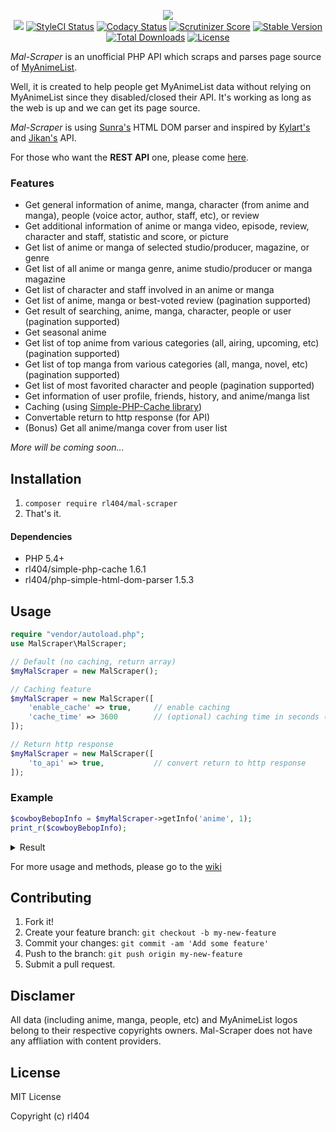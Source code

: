 <p align=center><img src="https://raw.githubusercontent.com/rl404/MyAnimeList/master/Images/malscraper-logo.png"><br>
<a href="https://php.net/"><img src="https://img.shields.io/badge/php-%3E%3D5.4-8892BF.svg"></a>
<a href="https://styleci.io/repos/146173202"><img src="https://styleci.io/repos/146173202/shield?branch=master&style=flat" alt="StyleCI Status"></a>
<a href="https://www.codacy.com/app/rl404/MAL-Scraper?utm_source=github.com&amp;utm_medium=referral&amp;utm_content=rl404/MAL-Scraper&amp;utm_campaign=Badge_Grade"><img src="https://api.codacy.com/project/badge/Grade/b91bdd9108c14b7bb434337d16bfde9b" alt="Codacy Status"></a>
<a href="https://scrutinizer-ci.com/g/rl404/MAL-Scraper/?branch=master"><img src="https://scrutinizer-ci.com/g/rl404/MAL-Scraper/badges/quality-score.png?b=master" alt="Scrutinizer Score"></a>
<a href="https://packagist.org/packages/rl404/mal-scraper"><img src="https://poser.pugx.org/rl404/mal-scraper/v/stable" alt="Stable Version"></a>
<a href="https://packagist.org/packages/rl404/mal-scraper"><img src="https://poser.pugx.org/rl404/mal-scraper/downloads" alt="Total Downloads"></a>
<a href="https://packagist.org/packages/rl404/mal-scraper"><img src="https://poser.pugx.org/rl404/mal-scraper/license" alt="License"></a></p>

_Mal-Scraper_ is an unofficial PHP API which scraps and parses page source of [MyAnimeList](https://myanimelist.net/).

Well, it is created to help people get MyAnimeList data without relying on MyAnimeList since they disabled/closed their API. It's working as long as the web is up and we can get its page source.

_Mal-Scraper_ is using [Sunra's](https://github.com/sunra/php-simple-html-dom-parser) HTML DOM parser and inspired by [Kylart's](https://github.com/Kylart/MalScraper) and [Jikan's](https://github.com/jikan-me/jikan) API.

For those who want the **REST API** one, please come [here](https://github.com/rl404/MAL-Scraper-API).

### Features
- Get general information of anime, manga, character (from anime and manga), people (voice actor, author, staff, etc), or review
- Get additional information of anime or manga video, episode, review, character and staff, statistic and score, or picture
- Get list of anime or manga of selected studio/producer, magazine, or genre
- Get list of all anime or manga genre, anime studio/producer or manga magazine
- Get list of character and staff involved in an anime or manga
- Get list of anime, manga or best-voted review (pagination supported)
- Get result of searching, anime, manga, character, people or user (pagination supported)
- Get seasonal anime
- Get list of top anime from various categories (all, airing, upcoming, etc) (pagination supported)
- Get list of top manga from various categories (all, manga, novel, etc) (pagination supported)
- Get list of most favorited character and people (pagination supported)
- Get information of user profile, friends, history, and anime/manga list
- Caching (using [Simple-PHP-Cache library](https://github.com/cosenary/Simple-PHP-Cache))
- Convertable return to http response (for API)
- (Bonus) Get all anime/manga cover from user list

_More will be coming soon..._

## Installation
1. `composer require rl404/mal-scraper`
2. That's it.

#### Dependencies
- PHP 5.4+
- rl404/simple-php-cache 1.6.1
- rl404/php-simple-html-dom-parser 1.5.3

## Usage
```php
require "vendor/autoload.php";
use MalScraper\MalScraper;

// Default (no caching, return array)
$myMalScraper = new MalScraper();

// Caching feature
$myMalScraper = new MalScraper([
    'enable_cache' => true,     // enable caching
    'cache_time' => 3600        // (optional) caching time in seconds (1 day as default)
]);

// Return http response
$myMalScraper = new MalScraper([
    'to_api' => true,         	// convert return to http response
]);
```

### Example
```php
$cowboyBebopInfo = $myMalScraper->getInfo('anime', 1);
print_r($cowboyBebopInfo);
```
<details>
    <summary>Result</summary>
    <pre>
Array
(
    [id] => 1
    [cover] => https://cdn.myanimelist.net/images/anime/4/19644.jpg
    [title] => Cowboy Bebop
    [title2] => Array
        (
            [english] => Cowboy Bebop
            [synonym] =>
            [japanese] => カウボーイビバップ
        )
    [synopsis] => In the year 2071, humanity has colonized several of the planets and moons of the solar system leaving the now uninhabitable surface of planet Earth behind. The Inter Solar System Police attempts to keep peace in the galaxy, aided in part by outlaw bounty hunters, referred to as \"Cowboys.\" The ragtag team aboard the spaceship Bebop are two such individuals.
Mellow and carefree Spike Spiegel is balanced by his boisterous, pragmatic partner Jet Black as the pair makes a living chasing bounties and collecting rewards. Thrown off course by the addition of new members that they meet in their travels—Ein, a genetically engineered, highly intelligent Welsh Corgi; femme fatale Faye Valentine, an enigmatic trickster with memory loss; and the strange computer whiz kid Edward Wong—the crew embarks on thrilling adventures that unravel each member's dark and mysterious past little by little.
Well-balanced with high density action and light-hearted comedy, Cowboy Bebop is a space Western classic and an homage to the smooth and improvised music it is named after.
[Written by MAL Rewrite]
    [score] => 8.81
    [voter] => 397445
    [rank] => 27
    [popularity] => 39
    [members] => 777210
    [favorite] => 42552
    [type] => TV
    [episodes] => 26
    [status] => Finished Airing
    [aired] => Array
        (
            [start] => 1998-04-03
            [end] => 1999-04-24
        )
    [premiered] => Spring 1998
    [broadcast] => Saturdays at 01:00 (JST)
    [producers] => Array
        (
            [0] => Array
                (
                    [id] => 23
                    [name] => Bandai Visual
                )
        )
    [licensors] => Array
        (
            [0] => Array
                (
                    [id] => 102
                    [name] => Funimation
                )
            [1] => Array
                (
                    [id] => 233
                    [name] => Bandai Entertainment
                )
        )
    [studios] => Array
        (
            [0] => Array
                (
                    [id] => 14
                    [name] => Sunrise
                )
        )
    [source] => Original
    [genres] => Array
        (
            [0] => Array
                (
                    [id] => 1
                    [name] => Action
                )
            [1] => Array
                (
                    [id] => 2
                    [name] => Adventure
                )
            [2] => Array
                (
                    [id] => 4
                    [name] => Comedy
                )
            [3] => Array
                (
                    [id] => 8
                    [name] => Drama
                )
            [4] => Array
                (
                    [id] => 24
                    [name] => Sci-Fi
                )
            [5] => Array
                (
                    [id] => 29
                    [name] => Space
                )
        )
    [duration] => 24 min. per ep.
    [rating] => R - 17+ (violence & profanity)
    [related] => Array
        (
            [adaptation] => Array
                (
                    [0] => Array
                        (
                            [id] => 173
                            [title] => Cowboy Bebop
                            [type] => manga
                        )
                    [1] => Array
                        (
                            [id] => 174
                            [title] => Shooting Star Bebop: Cowboy Bebop
                            [type] => manga
                        )
                )
            [side story] => Array
                (
                    [0] => Array
                        (
                            [id] => 5
                            [title] => Cowboy Bebop: Tengoku no Tobira
                            [type] => anime
                        )
                    [1] => Array
                        (
                            [id] => 17205
                            [title] => Cowboy Bebop: Ein no Natsuyasumi
                            [type] => anime
                        )
                )
            [summary] => Array
                (
                    [0] => Array
                        (
                            [id] => 4037
                            [title] => Cowboy Bebop: Yose Atsume Blues
                            [type] => anime
                        )
                )
        )
    [character] => Array
        (
            [0] => Array
                (
                    [id] => 1
                    [name] => Spiegel, Spike
                    [role] => Main
                    [image] => https://cdn.myanimelist.net/images/characters/4/50197.jpg
                    [va_name] => Yamadera, Kouichi
                    [va_id] => 11
                    [va_image] => https://cdn.myanimelist.net/images/voiceactors/3/44674.jpg
                    [va_role] => Japanese
                )
            [1] => Array
                (
                    [id] => 16
                    [name] => Wong Hau Pepelu Tivrusky IV, Edward
                    [role] => Main
                    [image] => https://cdn.myanimelist.net/images/characters/16/30533.jpg
                    [va_name] => Tada, Aoi
                    [va_id] => 658
                    [va_image] => https://cdn.myanimelist.net/images/voiceactors/2/27665.jpg
                    [va_role] => Japanese
                )
            [2] => Array
                (
                    [id] => 2
                    [name] => Valentine, Faye
                    [role] => Main
                    [image] => https://cdn.myanimelist.net/images/characters/15/264961.jpg
                    [va_name] => Hayashibara, Megumi
                    [va_id] => 14
                    [va_image] => https://cdn.myanimelist.net/images/voiceactors/1/54011.jpg
                    [va_role] => Japanese
                )
            [3] => Array
                (
                    [id] => 3
                    [name] => Black, Jet
                    [role] => Main
                    [image] => https://cdn.myanimelist.net/images/characters/11/253723.jpg
                    [va_name] => Ishizuka, Unshou
                    [va_id] => 357
                    [va_image] => https://cdn.myanimelist.net/images/voiceactors/2/17135.jpg
                    [va_role] => Japanese
                )
            [4] => Array
                (
                    [id] => 4
                    [name] => Ein
                    [role] => Supporting
                    [image] => https://cdn.myanimelist.net/images/characters/5/30624.jpg
                    [va_name] => Yamadera, Kouichi
                    [va_id] => 11
                    [va_image] => https://cdn.myanimelist.net/images/voiceactors/3/44674.jpg
                    [va_role] => Japanese
                )
            [5] => Array
                (
                    [id] => 2734
                    [name] => Vicious
                    [role] => Supporting
                    [image] => https://cdn.myanimelist.net/images/characters/4/284773.jpg
                    [va_name] => Wakamoto, Norio
                    [va_id] => 84
                    [va_image] => https://cdn.myanimelist.net/images/voiceactors/3/46186.jpg
                    [va_role] => Japanese
                )
            [6] => Array
                (
                    [id] => 2736
                    [name] => Eckener, Grencia Mars Elijah Guo
                    [role] => Supporting
                    [image] => https://cdn.myanimelist.net/images/characters/13/213557.jpg
                    [va_name] => Horiuchi, Kenyuu
                    [va_id] => 262
                    [va_image] => https://cdn.myanimelist.net/images/voiceactors/2/49692.jpg
                    [va_role] => Japanese
                )
            [7] => Array
                (
                    [id] => 2735
                    [name] => Julia
                    [role] => Supporting
                    [image] => https://cdn.myanimelist.net/images/characters/9/52297.jpg
                    [va_name] => Takashima, Gara
                    [va_id] => 497
                    [va_image] => https://cdn.myanimelist.net/images/voiceactors/3/46185.jpg
                    [va_role] => Japanese
                )
            [8] => Array
                (
                    [id] => 23740
                    [name] => Von de Oniyate, Andy
                    [role] => Supporting
                    [image] => https://cdn.myanimelist.net/images/characters/3/213563.jpg
                    [va_name] => Ebara, Masashi
                    [va_id] => 179
                    [va_image] => https://cdn.myanimelist.net/images/voiceactors/3/49817.jpg
                    [va_role] => Japanese
                )
            [9] => Array
                (
                    [id] => 29313
                    [name] => Mad Pierrot
                    [role] => Supporting
                    [image] => https://cdn.myanimelist.net/images/characters/11/212087.jpg
                    [va_name] => Ginga, Banjou
                    [va_id] => 330
                    [va_image] => https://cdn.myanimelist.net/images/voiceactors/1/44678.jpg
                    [va_role] => Japanese
                )
        )
    [staff] => Array
        (
            [0] => Array
                (
                    [id] => 40009
                    [name] => Maseba, Yutaka
                    [role] => Producer
                    [image] => https://cdn.myanimelist.net/images/voiceactors/3/40216.jpg
                )
            [1] => Array
                (
                    [id] => 6519
                    [name] => Minami, Masahiko
                    [role] => Producer
                    [image] => https://cdn.myanimelist.net/images/voiceactors/2/39506.jpg
                )
            [2] => Array
                (
                    [id] => 2009
                    [name] => Watanabe, Shinichiro
                    [role] => Director, Script, Storyboard
                    [image] => https://cdn.myanimelist.net/images/voiceactors/1/54604.jpg
                )
            [3] => Array
                (
                    [id] => 20050
                    [name] => Kobayashi, Katsuyoshi
                    [role] => Sound Director
                    [image] =>
                )
        )
    [song] => Array
        (
            [opening] => Array
                (
                    [0] => \"Tank!\" by The Seatbelts (eps 1-25)
                )
            [closing] => Array
                (
                    [0] => \"The Real Folk Blues\" by The Seatbelts feat. Mai Yamane (eps 1-12, 14-25)
                    [1] => \"Space Lion\" by The Seatbelts (ep 13)
                    [2] => \"Blue\" by The Seatbelts feat. Mai Yamane (ep 26)
                )
        )
)
    </pre>
</details>

For more usage and methods, please go to the [wiki](https://github.com/rl404/MAL-Scraper/wiki)

## Contributing
1. Fork it!
2. Create your feature branch: `git checkout -b my-new-feature`
3. Commit your changes: `git commit -am 'Add some feature'`
4. Push to the branch: `git push origin my-new-feature`
5. Submit a pull request.

## Disclamer
All data (including anime, manga, people, etc) and MyAnimeList logos belong to their respective copyrights owners. Mal-Scraper does not have any affliation with content providers.

## License
MIT License

Copyright (c) rl404
